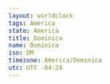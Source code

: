 ```yaml
---
layout: worldclock
tags: America
state: America
title: Dominica
name: Dominica
iso: DM
timezone: America/Dominica
utc: UTC -04:24
---
```


